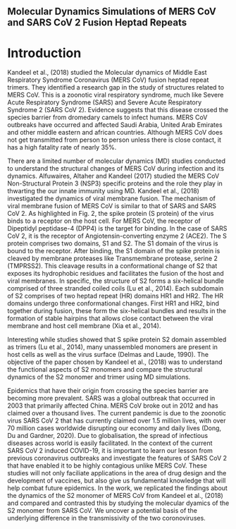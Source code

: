 ## Molecular Dynamics Simulations of MERS CoV and SARS CoV 2 Fusion Heptad Repeats

# Introduction

Kandeel et al., (2018) studied the Molecular dynamics of Middle East Respiratory Syndrome Coronavirus (MERS CoV) fusion heptad repeat trimers. They identified a research gap in the study of structures related to MERS CoV. This is a zoonotic viral respiratory syndrome, much like Severe Acute Respiratory Syndrome (SARS) and Severe Acute Respiratory Syndrome 2 (SARS CoV 2). Evidence suggests that this disease crossed the species barrier from dromedary camels to infect humans. MERS CoV outbreaks have occurred and affected Saudi Arabia, United Arab Emirates and other middle eastern and african countries. Although MERS CoV does not get transmitted from person to person unless there is close contact, it has a high fatality rate of nearly 35%. 

There are a limited number of molecular dynamics (MD) studies conducted to understand the structural changes of MERS CoV during infection and its dynamics. Alfuwaires, Altaher and Kandeel (2017) studied the MERS CoV Non-Structural Protein 3 (NSP3) specific proteins and the role they play in thwarting the our innate immunity using MD. Kandeel et al., (2018) investigated the dynamics of viral membrane fusion. The mechanism of viral membrane fusion of MERS CoV is similar to that of SARS and SARS CoV 2. As highlighted in Fig. 2, the spike protein (S protein) of the virus binds to a receptor on the host cell.  For MERS CoV, the receptor of Dipeptidyl peptidase-4 (DPP4)  is the target for binding.  In the case of SARS CoV 2, it is the receptor of Angiotensin-converting enzyme 2 (ACE2). The S protein comprises two domains, S1 and S2. The S1 domain of the virus is bound to the receptor. After binding, the S1 domain of the spike protein is cleaved by membrane proteases like Transmembrane protease, serine 2 (TMPRSS2). This cleavage results in a conformational change of S2 that exposes its hydrophobic residues and facilitates the fusion of the host and viral membranes. In specific, the structure of S2 forms a six-helical bundle comprised of three stranded coiled coils (Lu et al., 2014). Each subdomain of S2 comprises of two heptad repeat (HR) domains HR1 and HR2. The HR domains undergo three conformational changes. First HR1 and HR2, bind together during fusion, these form the six-helical bundles and results in the formation of stable hairpins that allows close contact between the viral membrane and host cell membrane (Xia et al., 2014).

Interesting while studies showed that S spike protein S2 domain assembled as trimers (Lu et al., 2014), many unassembled monomers are present in host cells as well as the virus surface (Delmas and Laude, 1990). The objective of the paper chosen by Kandeel et al., (2018) was to understand the functional aspects of S2 monomers and compare the structural dynamics of the S2 monomer and trimer using MD simulations. 

Epidemics that have their origin from crossing the species barrier are becoming more prevalent. SARS was a global outbreak that occurred in 2003 that primarily affected China. MERS CoV broke out in 2012 and has claimed over a thousand lives. The current pandemic is due to the zoonotic virus SARS CoV 2 that has currently claimed over 1.5 million lives, with over 70 million cases worldwide disrupting our economy and daily lives (Dong, Du and Gardner, 2020). Due to globalisation, the spread of infectious diseases across world is easily facilitated. In the context of the current SARS CoV 2 induced COVID-19, it is important to learn our lesson from previous coronavirus outbreaks and investigate the features of SARS CoV 2 that have enabled it to be highly contagious unlike MERS CoV. These studies will not only faciliate applications in the area of drug design and the development of vaccines, but also give us fundamental knowledge that will help combat future epidemics. 
In the work, we replicated the findings about the dynamics of the S2 monomer of MERS CoV from Kandeel et al., (2018) and compared and contrasted this by studying the molecular dyamics of the S2 monomer from SARS CoV. We uncover a potential basis of the underlying difference in the transmissivity of the two coronoviruses. 



